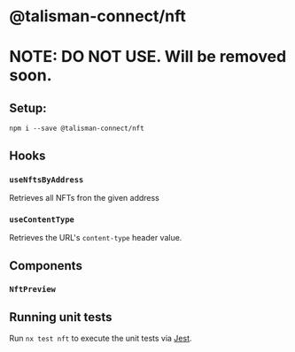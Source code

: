 # @talisman-connect/nft

# NOTE: DO NOT USE. Will be removed soon.

## Setup:

```
npm i --save @talisman-connect/nft
```

## Hooks

### `useNftsByAddress`

Retrieves all NFTs fron the given address

### `useContentType`

Retrieves the URL's `content-type` header value.

## Components

### `NftPreview`

## Running unit tests

Run `nx test nft` to execute the unit tests via [Jest](https://jestjs.io).
